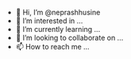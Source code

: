 - 👋 Hi, I’m @neprashhusine
- 👀 I’m interested in ...
- 🌱 I’m currently learning ...
- 💞️ I’m looking to collaborate on ...
- 📫 How to reach me ...

<!---
neprashhusine/neprashhusine is a ✨ special ✨ repository because its `README.md` (this file) appears on your GitHub profile.
You can click the Preview link to take a look at your changes.
--->
